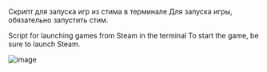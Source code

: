 Скрипт для запуска игр из стима в терминале
Для запуска игры, обязательно запустить стим.

Script for launching games from Steam in the terminal
To start the game, be sure to launch Steam.

![image](https://github.com/user-attachments/assets/0308b71a-bc54-43a1-b779-9b9bb86a21e4)
